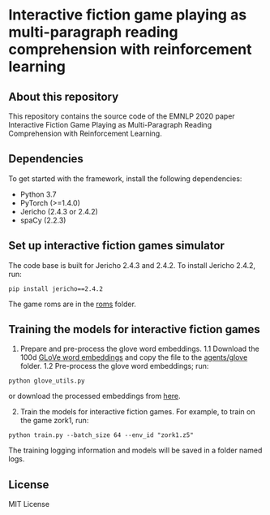 # Interactive fiction game playing as multi-paragraph reading comprehension with reinforcement learning

## About this repository
This repository contains the source code of the EMNLP 2020 paper Interactive Fiction Game Playing as Multi-Paragraph Reading Comprehension with Reinforcement Learning.

## Dependencies
To get started with the framework, install the following dependencies:
- Python 3.7
- PyTorch (>=1.4.0) 
- Jericho (2.4.3 or 2.4.2)
- spaCy (2.2.3)

## Set up interactive fiction games simulator
The code base is built for Jericho 2.4.3 and 2.4.2. To install Jericho 2.4.2, run: 
```
pip install jericho==2.4.2
```
The game roms are in the [roms](roms/) folder.  


## Training the models for interactive fiction games
1. Prepare and pre-process the glove word embeddings.
1.1 Download the 100d [GLoVe word embeddings](https://nlp.stanford.edu/projects/glove/) and copy the file to the [agents/glove](agents/glove) folder. 
1.2 Pre-process the glove word embeddings; run:
```
python glove_utils.py
``` 
or download the processed embeddings from [here](https://ibm.box.com/s/3k2akbk4svnr1fczgjnllk9j1iyjauya).  

2. Train the models for interactive fiction games. For example, to train on the game zork1, run:
```
python train.py --batch_size 64 --env_id "zork1.z5"
```
The training logging information and models will be saved in a folder named logs.


## License
MIT License
